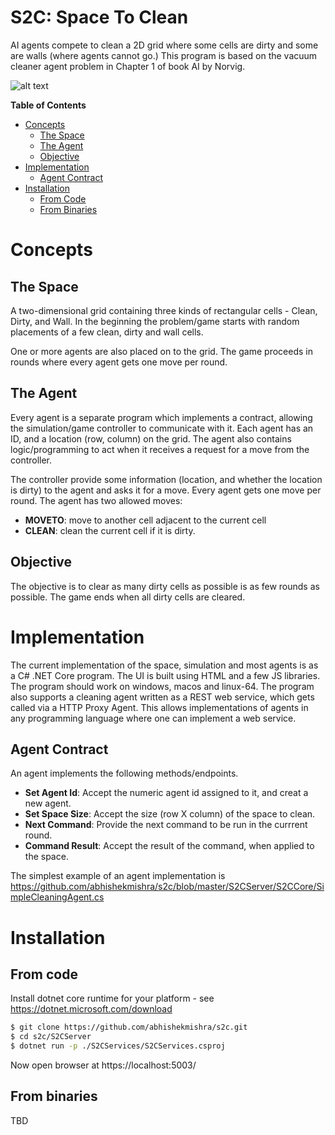 # S2C: Space To Clean
AI agents compete to clean a 2D grid where some cells are dirty and some are walls (where agents cannot go.)
This program is based on the vacuum cleaner agent problem in Chapter 1 of book AI by Norvig.

![alt text](https://i.imgur.com/IgIPrcD.png "S2C Screenshot")

**Table of Contents**

* [Concepts](#Concepts)
  * [The Space](#the-space)
  * [The Agent](#the-agent)
  * [Objective](#objective)
* [Implementation](#Implementation)
  * [Agent Contract](#Agent-Contract)
* [Installation](#Installation)
  * [From Code](#from-code)
  * [From Binaries](#from-binaries)

# Concepts

## The Space
A two-dimensional grid containing three kinds of rectangular cells - Clean, Dirty, and Wall.
In the beginning the problem/game starts with random placements of a few clean, dirty and wall cells.

One or more agents are also placed on to the grid. The game proceeds in rounds where every agent gets one move per round.

## The Agent
Every agent is a separate program which implements a contract, allowing the simulation/game controller to communicate with it. Each agent has an ID, and a location (row, column) on the grid. The agent also contains logic/programming to act when it receives a request for a move from the controller.

The controller provide some information (location, and whether the location is dirty) to the agent and asks it for a move. Every agent gets one move per round.
The agent has two allowed moves:
* **MOVETO**: move to another cell adjacent to the current cell
* **CLEAN**: clean the current cell if it is dirty.

## Objective
The objective is to clear as many dirty cells as possible is as few rounds as possible. The game ends when all dirty cells are cleared.

# Implementation
The current implementation of the space, simulation and most agents is as a C# .NET Core program. The UI is built using HTML and a few JS libraries. The program should work on windows, macos and linux-64. The program also supports a cleaning agent written as a REST web service, which gets called via a HTTP Proxy Agent. This allows implementations of agents in any programming language where one can implement a web service.

## Agent Contract
An agent implements the following methods/endpoints.
* **Set Agent Id**: Accept the numeric agent id assigned to it, and creat a new agent.
* **Set Space Size**: Accept the size (row X column) of the space to clean.
* **Next Command**: Provide the next command to be run in the currrent round.
* **Command Result**: Accept the result of the command, when applied to the space.

The simplest example of an agent implementation is https://github.com/abhishekmishra/s2c/blob/master/S2CServer/S2CCore/SimpleCleaningAgent.cs

# Installation

## From code
Install dotnet core runtime for your platform - see https://dotnet.microsoft.com/download
```bash
$ git clone https://github.com/abhishekmishra/s2c.git
$ cd s2c/S2CServer
$ dotnet run -p ./S2CServices/S2CServices.csproj
```

Now open browser at https://localhost:5003/

## From binaries
TBD
